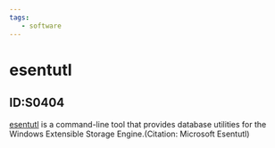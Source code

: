 ```yaml
---
tags:
   - software
---
```

# esentutl
## ID:S0404
[esentutl](/mitre/software/S0404) is a command-line tool that provides database utilities for the Windows Extensible Storage Engine.(Citation: Microsoft Esentutl)
